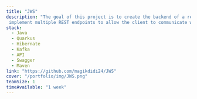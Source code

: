 ```yaml
---
title: "JWS"
description: "The goal of this project is to create the backend of a resource management game. we had to
 implement multiple REST endpoints to allow the client to communicate with the backend services. (Quarkus, Hibernate and Kafka)"
stack:
  - Java
  - Quarkus
  - Hibernate
  - Kafka
  - API
  - Swagger
  - Maven
link: "https://github.com/magikdidi24/JWS"
cover: "/portfolio/img/JWS.png"
teamSize: 1
timeAvailable: "1 week"
---
```

